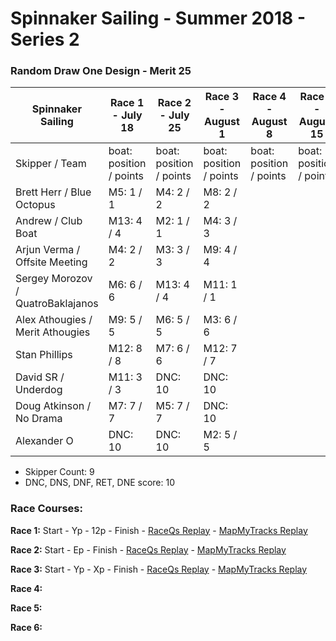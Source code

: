 # Spinnaker Sailing - Summer 2018 - Series 2
### Random Draw One Design - Merit 25

| Spinnaker Sailing | Race 1 - July 18 | Race 2 - July 25 | Race 3 - August 1 | Race 4 - August 8 | Race 5 - August 15 | Race 6 - August 22 | Series Points | Final Series Points |
| --- | --- | --- | --- | --- | --- | --- | --- | --- |
| Skipper / Team | boat: position / points | boat: position / points | boat: position / points | boat: position / points | boat: position / points | boat: position / points | | Best 4 Races |
| Brett Herr / Blue Octopus | M5: 1 / 1 | M4: 2 / 2 | M8: 2 / 2 |  |  |  | 5 | 5 |
| Andrew / Club Boat | M13: 4 / 4 | M2: 1 / 1 | M4: 3 / 3 |  |  |  | 8 | 8 |
| Arjun Verma / Offsite Meeting | M4: 2 / 2 | M3: 3 / 3 | M9: 4 / 4 |  |  |  | 9 | 9 |
| Sergey Morozov / QuatroBaklajanos | M6: 6 / 6 | M13: 4 / 4 | M11: 1 / 1  |  |  |  | 11 | 11 |
| Alex Athougies / Merit Athougies | M9: 5 / 5 | M6: 5 / 5 | M3: 6 / 6 |  |  |  | 16 | 16 |
| Stan Phillips | M12: 8 / 8 | M7: 6 / 6 | M12: 7 / 7 |  |  |  | 21 | 21 |
| David SR / Underdog | M11: 3 / 3 | DNC: 10  | DNC: 10 |  |  |  | 23 | 23 |
| Doug Atkinson / No Drama | M7: 7 / 7 | M5: 7 / 7  | DNC: 10 |  |  |  | 24 | 24 |
| Alexander O | DNC: 10 | DNC: 10  | M2: 5 / 5 |  |  |  | 25 | 25 |

* Skipper Count: 9
* DNC, DNS, DNF, RET, DNE score: 10


### Race Courses:

**Race 1:** Start - Yp - 12p - Finish - [RaceQs Replay](http://raceqs.com/regattas/65439?eventId=70783) - [MapMyTracks Replay](http://www.mapmytracks.com/explore/activity/2944899)

**Race 2:** Start - Ep - Finish - [RaceQs Replay](http://raceqs.com/regattas/65439?eventId=70784) - [MapMyTracks Replay](http://www.mapmytracks.com/explore/activity/2944904)

**Race 3:** Start - Yp - Xp - Finish - [RaceQs Replay](http://raceqs.com/regattas/65439?eventId=70785) - [MapMyTracks Replay](http://www.mapmytracks.com/explore/activity/2946415)

**Race 4:** 

**Race 5:**

**Race 6:**